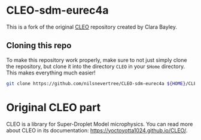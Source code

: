 <!-- /*
 * ----- CLEO -----
 * File: README.md
 * Project: CLEO-sdm-eurec4a
 * Created Date: 2023/01/12 (yyyy/mm/dd)
 * Author: Clara Bayley (CB)
 * Additional Contributors: Nils Niebaum (NN)
 * -----
 * Last Modified: 2023/01/12
 * Modified By: CB
 * -----
 * License: BSD 3-Clause "New" or "Revised" License
 * https://opensource.org/licenses/BSD-3-Clause
 * -----
 * Copyright (c) 2023 MPI-M, Clara Bayley
 */ -->

# CLEO-sdm-eurec4a

This is a fork of the original [CLEO](https://github.com/yoctoyotta1024/CLEO) repository created by Clara Bayley.
## Cloning this repo
To make this repository work properly, make sure to not just simply clone the repository, but clone it into the directory ``CLEO`` in your ``$Home`` directory.
This makes everything much easier!

````bash
git clone https://github.com/nilsnevertree/CLEO-sdm-eurec4a ${HOME}/CLEO
````

# Original CLEO part
CLEO is a library for Super-Droplet Model microphysics.
You can read more about CLEO in its
documentation: <https://yoctoyotta1024.github.io/CLEO/>.
